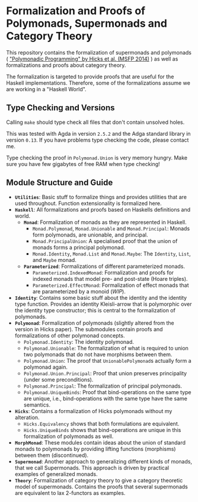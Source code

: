  
# Formalization and Proofs of Polymonads, Supermonads and Category Theory

This repository contains the formalization of supermonads and polymonads ( ["Polymonadic Programming" by Hicks et al. (MSFP 2014)](http://www.cs.bham.ac.uk/~pbl/msfp2014/polymonad.pdf) )
as well as formalizations and proofs about category theory.

The formalization is targeted to provide proofs that are useful for
the Haskell implementations. Therefore, some of the
formalizations assume we are working in a "Haskell World".

## Type Checking and Versions

Calling `make` should type check all files that don't contain 
unsolved holes.

This was tested with Agda in version `2.5.2` and the Adga standard library 
in version `0.13`. If you have problems type checking the code, please contact
me.

Type checking the proof in `Polymonad.Union` is very memory hungry. Make sure you have 
few gigabytes of free RAM when type checking!

## Module Structure and Guide

* **`Utilities`**:
  Basic stuff to formalize things and provides utilities that
  are used throughout. Function extensionality is formalized here.
* **`Haskell`**:
  All formalizations and proofs based on Haskells definitions and world.
  * **`Monad`**:
    Formalization of monads as they are represented in Haskell.
    * `Monad.Polymonad`, `Monad.Unionable` and `Monad.Principal`:
      Monads form polymonads, are unionable, and principal.
    * `Monad.PrincipalUnion`:
      A specialised proof that the union of monads forms a principal polymonad.
    * `Monad.Identity`, `Monad.List` and `Monad.Maybe`:
      The `Identity`, `List`, and `Maybe` monad.
  * **`Parameterized`**:
    Formalizations of different parameterized monads.
    * `Parameterized.IndexedMonad`: 
      Formalization and proofs for indexed monads that model pre- and post-state (Hoare triples).
    * `Parameterized.EffectMonad`:
      Formalization of effect monads that are parameterized by a monoid (*WIP*).
* **`Identity`**:
  Contains some basic stuff about the identity and the identity type function.
  Provides an identity Kleisli-arrow that is polymorphic over the identity type
  constructor; this is central to the formalization of polymonads.
* **`Polymonad`**:
  Formalization of polymonads (slightly altered from the version in Hicks paper).
  The submodules contain proofs and formalizations of other polymonad concepts.
  * `Polymonad.Identity`: 
    The identity polymonad.
  * `Polymonad.Unionable`: 
    The formalization of what is required to 
    union two polymonads that do not have morphisms between them.
  * `Polymonad.Union`: 
    The proof that `UnionablePolymonad`s actually form a polymonad again.
  * `Polymonad.Union.Principal`: 
    Proof that union preserves principality (under some preconditions).
  * `Polymonad.Principal`: 
    The formalization of principal polymonads.
  * `Polymonad.UniqueBinds`: 
    Proof that bind-operations on the same type 
    are unique, i.e., bind-operations with the same type have the same semantics.
* **`Hicks`**:
  Contains a formalization of Hicks polymonads without 
  my alteration. 
  * `Hicks.Equivalency` shows that both formulations are equivalent.
  * `Hicks.UniqueBinds` shows that bind-operations are unique in this formalization of polymonads as well.
* **`MorphMonad`**: 
  These modules contain ideas about the union of standard monads to polymonads by providing lifting
  functions (morphisms) between them (discontinued).
* **`Supermonad`**:
  Another approach to generalizing different kinds of monads, that we call Supermonads. 
  This approach is driven by practical examples of generalized monads.
* **`Theory`**:
  Formalization of category theory to give a category theoretic model of supermonads.
  Contains the proofs that several supermonads are equivalent to lax 2-functors as examples.
